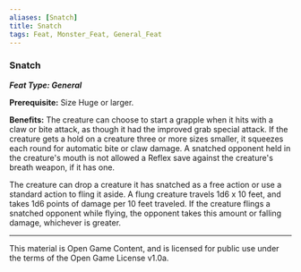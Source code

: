 ```yaml
---
aliases: [Snatch]
title: Snatch
tags: Feat, Monster_Feat, General_Feat
---
```

### Snatch 
***Feat Type: General***

**Prerequisite:** Size Huge or larger.

**Benefits:** The creature can choose to start a grapple when it hits
with a claw or bite attack, as though it had the improved grab special
attack. If the creature gets a hold on a creature three or more sizes
smaller, it squeezes each round for automatic bite or claw damage. A
snatched opponent held in the creature's mouth is not allowed a Reflex
save against the creature's breath weapon, if it has one.

The creature can drop a creature it has snatched as a free action or use
a standard action to fling it aside. A flung creature travels 1d6 x 10
feet, and takes 1d6 points of damage per 10 feet traveled. If the
creature flings a snatched opponent while flying, the opponent takes
this amount or falling damage, whichever is greater.

---

This material is Open Game Content, and is licensed for public use under
the terms of the Open Game License v1.0a.
